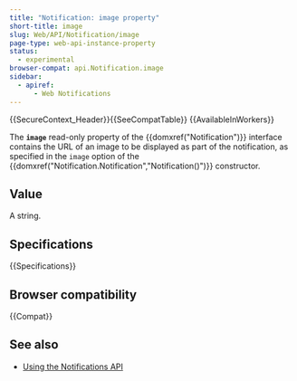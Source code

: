 ```yaml
---
title: "Notification: image property"
short-title: image
slug: Web/API/Notification/image
page-type: web-api-instance-property
status:
  - experimental
browser-compat: api.Notification.image
sidebar:
  - apiref:
      - Web Notifications
---
```


{{SecureContext_Header}}{{SeeCompatTable}} {{AvailableInWorkers}}

The **`image`** read-only property of the
{{domxref("Notification")}} interface contains the URL of an image to be displayed as
part of the notification, as specified in the `image` option of the
{{domxref("Notification.Notification","Notification()")}} constructor.

## Value

A string.

## Specifications

{{Specifications}}

## Browser compatibility

{{Compat}}

## See also

- [Using the Notifications API](/en-US/docs/Web/API/Notifications_API/Using_the_Notifications_API)
